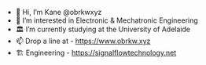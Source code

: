 - 👋  Hi, I’m Kane @obrkwxyz
- 👀  I’m interested in Electronic & Mechatronic Engineering
- 🏛️  I’m currently studying at the University of Adelaide
- 📫  Drop a line at - https://www.obrkw.xyz
- 🏗️  Engineering - https://signalflowtechnology.net

<!---
obrkwxyz/obrkwxyz is a ✨ special ✨ repository because its `README.md` (this file) appears on your GitHub profile.
You can click the Preview link to take a look at your changes.
--->
